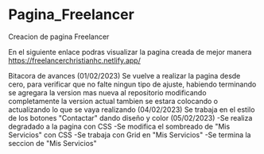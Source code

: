 # Pagina_Freelancer
Creacion de pagina Freelancer

En el siguiente enlace podras visualizar la pagina creada de mejor manera
https://freelancerchristianhc.netlify.app/

Bitacora de avances
(01/02/2023)
Se vuelve a realizar la pagina desde cero, para verificar que no falte ningun tipo de ajuste, habiendo terminando se agregara la version mas nueva al repositorio
modificando completamente la version actual
tambien se estara colocando o actualizando lo que se vaya realizando
(04/02/2023)
Se trabaja en el estilo de los botones "Contactar" dando diseño y color
(05/02/2023)
-Se realiza degradado a la pagina con CSS
-Se modifica el sombreado de "Mis Servicios" con CSS
-Se trabaja con Grid en "Mis Servicios"
-Se termina la seccion de "Mis Servicios"

